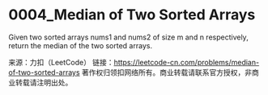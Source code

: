 # 0004_Median of Two Sorted Arrays
Given two sorted arrays nums1 and nums2 of size m and n respectively, return the median of the two sorted arrays.

来源：力扣（LeetCode）
链接：https://leetcode-cn.com/problems/median-of-two-sorted-arrays
著作权归领扣网络所有。商业转载请联系官方授权，非商业转载请注明出处。